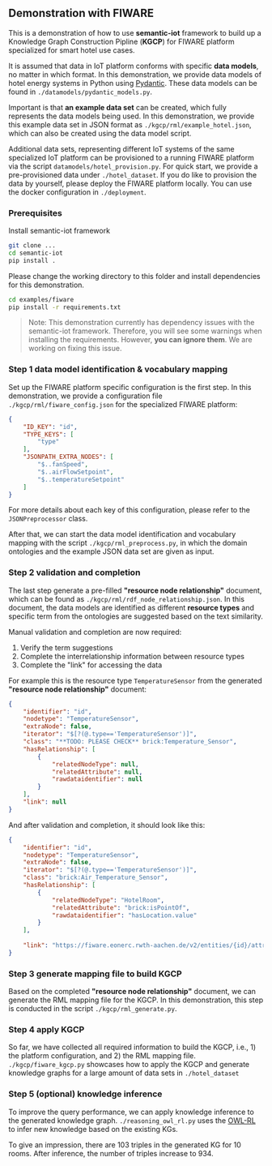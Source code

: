 ## Demonstration with FIWARE
This is a demonstration of how to use **semantic-iot** framework to build up a Knowledge Graph Construction Pipline (**KGCP**) for FIWARE platform specialized for smart hotel use cases.

It is assumed that data in IoT platform conforms with specific **data models**, no matter in which format.
In this demonstration, we provide data models of hotel energy systems in Python using [Pydantic](https://pydantic-docs.helpmanual.io/).
These data models can be found in `./datamodels/pydantic_models.py`.

Important is that **an example data set** can be created, which fully represents the data models being used.
In this demonstration, we provide this example data set in JSON format as `./kgcp/rml/example_hotel.json`, which can also be created using the data model script.

Additional data sets, representing different IoT systems of the same specialized IoT platform can be provisioned to a running FIWARE platform via the script `datamodels/hotel_provision.py`. For quick start, we provide a pre-provisioned data under `./hotel_dataset`. If you do like to provision the data by yourself, please deploy the FIWARE platform locally. You can use the docker configuration in `./deployment`.

### Prerequisites
Install semantic-iot framework
```bash
git clone ...
cd semantic-iot
pip install .
```

Please change the working directory to this folder and install dependencies for this demonstration.

```bash
cd examples/fiware
pip install -r requirements.txt
```
> Note: This demonstration currently has dependency issues with the semantic-iot framework. Therefore, you will see some warnings when installing the requirements. However, **you can ignore them**. We are working on fixing this issue.

### Step 1 data model identification & vocabulary mapping
Set up the FIWARE platform specific configuration is the first step.
In this demonstration, we provide a configuration file `./kgcp/rml/fiware_config.json` for the specialized FIWARE platform:
```json
{
    "ID_KEY": "id",
    "TYPE_KEYS": [
        "type"
    ],
    "JSONPATH_EXTRA_NODES": [
        "$..fanSpeed",
        "$..airFlowSetpoint",
        "$..temperatureSetpoint"
    ]
}
```
For more details about each key of this configuration, please refer to the ``JSONPreprocessor`` class.

After that, we can start the data model identification and vocabulary mapping with the script ``./kgcp/rml_preprocess.py``, in which the domain ontologies and the example JSON data set are given as input.

### Step 2 validation and completion
The last step generate a pre-filled **"resource node relationship"** document, which can be found as `./kgcp/rml/rdf_node_relationship.json`.
In this document, the data models are identified as different **resource types** and specific term from the ontologies are suggested based on the text similarity.

Manual validation and completion are now required:
1. Verify the term suggestions
2. Complete the interrelationship information between resource types
3. Complete the "link" for accessing the data

For example this is the resource type `TemperatureSensor` from the generated **"resource node relationship"** document:
````json
{
    "identifier": "id",
    "nodetype": "TemperatureSensor",
    "extraNode": false,
    "iterator": "$[?(@.type=='TemperatureSensor')]",
    "class": "**TODO: PLEASE CHECK** brick:Temperature_Sensor",
    "hasRelationship": [
        {
            "relatedNodeType": null,
            "relatedAttribute": null,
            "rawdataidentifier": null
        }
    ],
    "link": null
}
````

And after validation and completion, it should look like this:
````json
{
    "identifier": "id",
    "nodetype": "TemperatureSensor",
    "extraNode": false,
    "iterator": "$[?(@.type=='TemperatureSensor')]",
    "class": "brick:Air_Temperature_Sensor",
    "hasRelationship": [
        {
            "relatedNodeType": "HotelRoom",
            "relatedAttribute": "brick:isPointOf",
            "rawdataidentifier": "hasLocation.value"
        }
    ],
    
    "link": "https://fiware.eonerc.rwth-aachen.de/v2/entities/{id}/attrs/temperature/value"
}
````

### Step 3 generate mapping file to build KGCP
Based on the completed **"resource node relationship"** document, we can generate the RML mapping file for the KGCP.
In this demonstration, this step is conducted in the script `./kgcp/rml_generate.py`.

### Step 4 apply KGCP
So far, we have collected all required information to build the KGCP, i.e., 1) the platform configuration, and 2) the RML mapping file.
``./kgcp/fiware_kgcp.py`` showcases how to apply the KGCP and generate knowledge graphs for a large amount of data sets in ``./hotel_dataset``

### Step 5 (optional) knowledge inference
To improve the query performance, we can apply knowledge inference to the generated knowledge graph.
``./reasoning_owl_rl.py`` uses the [OWL-RL](https://owl-rl.readthedocs.io/en/latest/owlrl.html)  to infer new knowledge based on the existing KGs.

To give an impression, there are 103 triples in the generated KG for 10 rooms.
After inference, the number of triples increase to 934.
